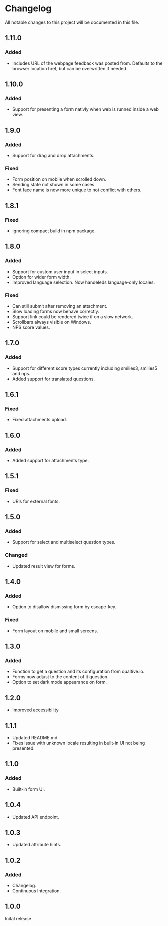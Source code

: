 # Changelog

All notable changes to this project will be documented in this file.

## 1.11.0

### Added

- Includes URL of the webpage feedback was posted from. Defaults to the browser location href, but can be overwritten if needed.

## 1.10.0

### Added

- Support for presenting a form nativly when web is runned inside a web view.

## 1.9.0

### Added

- Support for drag and drop attachments.

### Fixed

- Form position on mobile when scrolled down.
- Sending state not shown in some cases.
- Font face name is now more unique to not conflict with others.

## 1.8.1

### Fixed

- Ignoring compact build in npm package.

## 1.8.0

### Added

- Support for custom user input in select inputs.
- Option for wider form width.
- Improved language selection. Now handeleds language-only locales.

### Fixed

- Can still submit after removing an attachment.
- Slow loading forms now behave correctly.
- Support link could be rendered twice if on a slow network.
- Scrollbars always visible on Windows.
- NPS score values.

## 1.7.0

### Added

- Support for different score types currently including smilies3, smilies5 and nps.
- Added support for translated questions.

## 1.6.1

### Fixed

- Fixed attachments upload.

## 1.6.0

### Added

- Added support for attachments type.

## 1.5.1

### Fixed

- URls for external fonts.

## 1.5.0

### Added

- Support for select and multiselect question types.

### Changed

- Updated result view for forms.

## 1.4.0

### Added

- Option to disallow dismissing form by escape-key.

### Fixed

- Form layout on mobile and small screens.

## 1.3.0

### Added

- Function to get a question and its configuration from qualtive.io.
- Forms now adjust to the content of it question.
- Option to set dark mode appearance on form.

## 1.2.0

- Improved accessibility

## 1.1.1

- Updated README.md.
- Fixes issue with unknown locale resulting in built-in UI not being presented.

## 1.1.0

### Added

- Built-in form UI.

## 1.0.4

- Updated API endpoint.

## 1.0.3

- Updated attribute hints.

## 1.0.2

### Added

- Changelog.
- Continuous Integration.

## 1.0.0

Inital release
